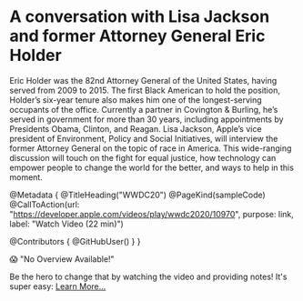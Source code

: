 # A conversation with Lisa Jackson and former Attorney General Eric Holder

Eric Holder was the 82nd Attorney General of the United States, having served from 2009 to 2015. The first Black American to hold the position, Holder’s six-year tenure also makes him one of the longest-serving occupants of the office. Currently a partner in Covington & Burling, he’s served in government for more than 30 years, including appointments by Presidents Obama, Clinton, and Reagan. Lisa Jackson, Apple’s vice president of Environment, Policy and Social Initiatives, will interview the former Attorney General on the topic of race in America. This wide-ranging discussion will touch on the fight for equal justice, how technology can empower people to change the world for the better, and ways to help in this moment.

@Metadata {
   @TitleHeading("WWDC20")
   @PageKind(sampleCode)
   @CallToAction(url: "https://developer.apple.com/videos/play/wwdc2020/10970", purpose: link, label: "Watch Video (22 min)")

   @Contributors {
      @GitHubUser(<replace this with your GitHub handle>)
   }
}

😱 "No Overview Available!"

Be the hero to change that by watching the video and providing notes! It's super easy:
 [Learn More…](https://wwdcnotes.com/documentation/wwdcnotes/contributing)
